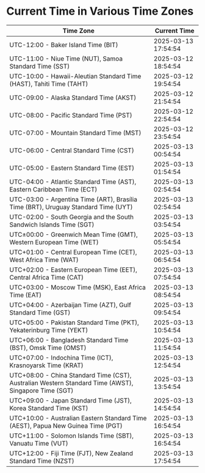 # Current Time in Various Time Zones

| Time Zone | Current Time |
|-----------|--------------|
| UTC-12:00 - Baker Island Time (BIT) | 2025-03-13 17:54:54 |
| UTC-11:00 - Niue Time (NUT), Samoa Standard Time (SST) | 2025-03-12 18:54:54 |
| UTC-10:00 - Hawaii-Aleutian Standard Time (HAST), Tahiti Time (TAHT) | 2025-03-12 19:54:54 |
| UTC-09:00 - Alaska Standard Time (AKST) | 2025-03-12 21:54:54 |
| UTC-08:00 - Pacific Standard Time (PST) | 2025-03-12 22:54:54 |
| UTC-07:00 - Mountain Standard Time (MST) | 2025-03-12 23:54:54 |
| UTC-06:00 - Central Standard Time (CST) | 2025-03-13 00:54:54 |
| UTC-05:00 - Eastern Standard Time (EST) | 2025-03-13 01:54:54 |
| UTC-04:00 - Atlantic Standard Time (AST), Eastern Caribbean Time (ECT) | 2025-03-13 02:54:54 |
| UTC-03:00 - Argentina Time (ART), Brasília Time (BRT), Uruguay Standard Time (UYT) | 2025-03-13 02:54:54 |
| UTC-02:00 - South Georgia and the South Sandwich Islands Time (SGT) | 2025-03-13 03:54:54 |
| UTC±00:00 - Greenwich Mean Time (GMT), Western European Time (WET) | 2025-03-13 05:54:54 |
| UTC+01:00 - Central European Time (CET), West Africa Time (WAT) | 2025-03-13 06:54:54 |
| UTC+02:00 - Eastern European Time (EET), Central Africa Time (CAT) | 2025-03-13 07:54:54 |
| UTC+03:00 - Moscow Time (MSK), East Africa Time (EAT) | 2025-03-13 08:54:54 |
| UTC+04:00 - Azerbaijan Time (AZT), Gulf Standard Time (GST) | 2025-03-13 09:54:54 |
| UTC+05:00 - Pakistan Standard Time (PKT), Yekaterinburg Time (YEKT) | 2025-03-13 10:54:54 |
| UTC+06:00 - Bangladesh Standard Time (BST), Omsk Time (OMST) | 2025-03-13 11:54:54 |
| UTC+07:00 - Indochina Time (ICT), Krasnoyarsk Time (KRAT) | 2025-03-13 12:54:54 |
| UTC+08:00 - China Standard Time (CST), Australian Western Standard Time (AWST), Singapore Time (SGT) | 2025-03-13 13:54:54 |
| UTC+09:00 - Japan Standard Time (JST), Korea Standard Time (KST) | 2025-03-13 14:54:54 |
| UTC+10:00 - Australian Eastern Standard Time (AEST), Papua New Guinea Time (PGT) | 2025-03-13 16:54:54 |
| UTC+11:00 - Solomon Islands Time (SBT), Vanuatu Time (VUT) | 2025-03-13 16:54:54 |
| UTC+12:00 - Fiji Time (FJT), New Zealand Standard Time (NZST) | 2025-03-13 17:54:54 |
